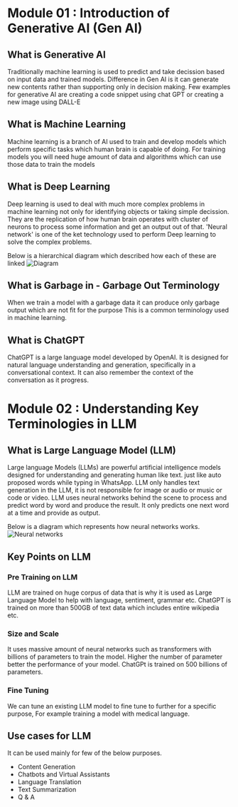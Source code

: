 
# Module 01 : Introduction of Generative AI (Gen AI) 			#

## What is Generative AI

Traditionally machine learning is used to predict and take decission based on input data and trained models.
Difference in Gen AI is it can generate new contents rather than supporting only in decision making.
Few examples for generative AI are creating a code snippet using chat GPT or creating a new image using DALL-E

## What is Machine Learning

Machine learning is a branch of AI used to train and develop models which perform specific tasks which human brain is capable of doing.
For training models you will need huge amount of data and algorithms which can use those data to train the models

## What is Deep Learning

Deep learning is used to deal with much more complex problems in machine learning not only for identifying objects or taking simple decission.
They are the replication of how human brain operates with cluster of neurons to process some information and get an output out of that.
'Neural network' is one of the ket technology used to perform Deep learning to solve the complex problems.

Below is a hierarchical diagram which described how each of these are linked
![Diagram](https://github.com/user-attachments/assets/9876b90f-75b7-432a-a178-e7dbea29a1e3)


## What is Garbage in - Garbage Out Terminology
When we train a model with a garbage data it can produce only garbage output which are not fit for the purpose 
This is a common terminology used in machine learning. 

## What is ChatGPT
ChatGPT is a large language model developed by OpenAI. 
It is designed for natural language understanding and generation, specifically in a conversational context. It can also remember the context of the conversation as it progress.

# Module 02 : Understanding Key Terminologies in LLM	

## What is Large Language Model (LLM)
Large language Models (LLMs) are powerful artificial intelligence models designed for understanding and generating human like text. just like auto proposed words while typing in WhatsApp.
LLM only handles text generation in the LLM, it is not responsible for image or audio or music or code or video. 
LLM uses neural networks behind the scene to process and predict word by word and produce the result. It only predicts one next word at a time and provide as output.

Below is a diagram which represents how neural networks works.
![Neural networks](https://github.com/user-attachments/assets/bf8dc85a-df09-4501-897f-f7fd00981ccf)

## Key Points on LLM

### Pre Training on LLM
LLM are trained on huge corpus of data that is why it is used as Large Language Model to help with language, sentiment, grammar etc.
ChatGPT is trained on more than 500GB of text data which includes entire wikipedia etc. 

### Size and Scale
It uses massive amount of neural networks such as transformers with billions of parameters to train the model. Higher the number of parameter better the performance of your model.
ChatGPt is trained on 500 billions of parameters. 

### Fine Tuning 
We can tune an existing LLM model to fine tune to further for a specific purpose, For example training a model with medical language.  

## Use cases for LLM
It can be used mainly for few of the below purposes. 

- Content Generation 
- Chatbots and Virtual Assistants
- Language Translation
- Text Summarization
- Q & A






